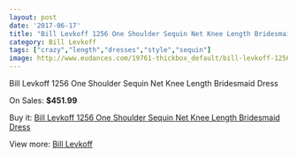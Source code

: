 ```yaml
---
layout: post
date: '2017-06-17'
title: "Bill Levkoff 1256 One Shoulder Sequin Net Knee Length Bridesmaid Dress"
category: Bill Levkoff
tags: ["crazy","length","dresses","style","sequin"]
image: http://www.eudances.com/19761-thickbox_default/bill-levkoff-1256-one-shoulder-sequin-net-knee-length-bridesmaid-dress.jpg
---
```

Bill Levkoff 1256 One Shoulder Sequin Net Knee Length Bridesmaid Dress

On Sales: **$451.99**
<a href="https://www.eudances.com/en/bill-levkoff/5874-bill-levkoff-1256-one-shoulder-sequin-net-knee-length-bridesmaid-dress.html"><amp-img layout="responsive" width="600" height="600" src="//www.eudances.com/19761-thickbox_default/bill-levkoff-1256-one-shoulder-sequin-net-knee-length-bridesmaid-dress.jpg" alt="Bill Levkoff 1256 One Shoulder Sequin Net Knee Length Bridesmaid Dress 0" /></a>
<a href="https://www.eudances.com/en/bill-levkoff/5874-bill-levkoff-1256-one-shoulder-sequin-net-knee-length-bridesmaid-dress.html"><amp-img layout="responsive" width="600" height="600" src="//www.eudances.com/19762-thickbox_default/bill-levkoff-1256-one-shoulder-sequin-net-knee-length-bridesmaid-dress.jpg" alt="Bill Levkoff 1256 One Shoulder Sequin Net Knee Length Bridesmaid Dress 1" /></a>

Buy it: [Bill Levkoff 1256 One Shoulder Sequin Net Knee Length Bridesmaid Dress](https://www.eudances.com/en/bill-levkoff/5874-bill-levkoff-1256-one-shoulder-sequin-net-knee-length-bridesmaid-dress.html "Bill Levkoff 1256 One Shoulder Sequin Net Knee Length Bridesmaid Dress")

View more: [Bill Levkoff](https://www.eudances.com/en/57-bill-levkoff "Bill Levkoff")